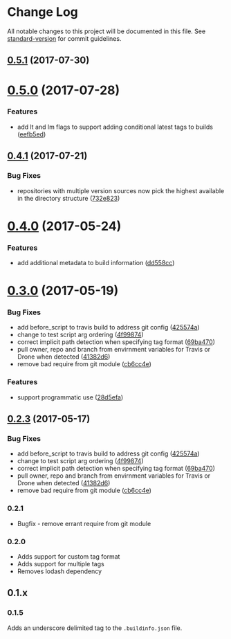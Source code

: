 # Change Log

All notable changes to this project will be documented in this file. See [standard-version](https://github.com/conventional-changelog/standard-version) for commit guidelines.

<a name="0.5.1"></a>
## [0.5.1](https://github.com/arobson/buildgoggles/compare/v0.5.0...v0.5.1) (2017-07-30)



<a name="0.5.0"></a>
# [0.5.0](https://github.com/arobson/buildgoggles/compare/v0.4.1...v0.5.0) (2017-07-28)


### Features

* add lt and lm flags to support adding conditional latest tags to builds ([eefb5ed](https://github.com/arobson/buildgoggles/commit/eefb5ed))



<a name="0.4.1"></a>
## [0.4.1](https://github.com/arobson/buildgoggles/compare/v0.4.0...v0.4.1) (2017-07-21)


### Bug Fixes

* repositories with multiple version sources now pick the highest available in the directory structure ([732e823](https://github.com/arobson/buildgoggles/commit/732e823))



<a name="0.4.0"></a>
# [0.4.0](https://github.com/arobson/buildgoggles/compare/v0.3.0...v0.4.0) (2017-05-24)


### Features

* add additional metadata to build information ([dd558cc](https://github.com/arobson/buildgoggles/commit/dd558cc))



<a name="0.3.0"></a>
# [0.3.0](https://github.com/arobson/buildgoggles/compare/v0.2.0...v0.3.0) (2017-05-19)


### Bug Fixes

* add before_script to travis build to address git config ([425574a](https://github.com/arobson/buildgoggles/commit/425574a))
* change to test script arg ordering ([4f99874](https://github.com/arobson/buildgoggles/commit/4f99874))
* correct implicit path detection when specifying tag format ([69ba470](https://github.com/arobson/buildgoggles/commit/69ba470))
* pull owner, repo and branch from envirnment variables for Travis or Drone when detected ([41382d6](https://github.com/arobson/buildgoggles/commit/41382d6))
* remove bad require from git module ([cb6cc4e](https://github.com/arobson/buildgoggles/commit/cb6cc4e))


### Features

* support programmatic use ([28d5efa](https://github.com/arobson/buildgoggles/commit/28d5efa))



<a name="0.2.3"></a>
## [0.2.3](https://github.com/arobson/buildgoggles/compare/v0.2.0...v0.2.3) (2017-05-17)


### Bug Fixes

* add before_script to travis build to address git config ([425574a](https://github.com/arobson/buildgoggles/commit/425574a))
* change to test script arg ordering ([4f99874](https://github.com/arobson/buildgoggles/commit/4f99874))
* correct implicit path detection when specifying tag format ([69ba470](https://github.com/arobson/buildgoggles/commit/69ba470))
* pull owner, repo and branch from envirnment variables for Travis or Drone when detected ([41382d6](https://github.com/arobson/buildgoggles/commit/41382d6))
* remove bad require from git module ([cb6cc4e](https://github.com/arobson/buildgoggles/commit/cb6cc4e))

### 0.2.1

* Bugfix - remove errant require from git module 

### 0.2.0

* Adds support for custom tag format
* Adds support for multiple tags
* Removes lodash dependency

## 0.1.x

### 0.1.5
Adds an underscore delimited tag to the `.buildinfo.json` file.
